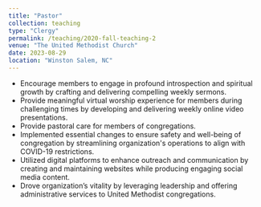 ```yaml
---
title: "Pastor"
collection: teaching
type: "Clergy"
permalink: /teaching/2020-fall-teaching-2
venue: "The United Methodist Church"
date: 2023-08-29
location: "Winston Salem, NC"
---
```


* Encourage members to engage in profound introspection and spiritual growth by crafting and delivering compelling weekly sermons.
* Provide meaningful virtual worship experience for members during challenging times by developing and delivering weekly online video presentations.
* Provide pastoral care for members of congregations.
* Implemented essential changes to ensure safety and well-being of congregation by streamlining organization's operations to align with COVID-19 restrictions.
* Utilized digital platforms to enhance outreach and communication by creating and maintaining websites while producing engaging social media content.
* Drove organization’s vitality by leveraging leadership and offering administrative services to United Methodist congregations.
